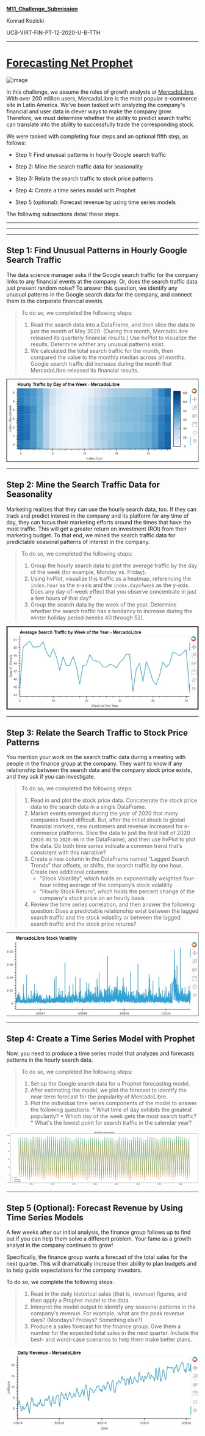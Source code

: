 **[M11_Challenge_Submission](https://github.com/sfkonrad/M11_Challenge_Submission/blob/main/M11_Challenge_Submission/M11g_Challenge_KonradK_forecasting_net_prophet.ipynb)**

Konrad Kozicki

UCB-VIRT-FIN-PT-12-2020-U-B-TTH

---
# [Forecasting Net Prophet](https://github.com/sfkonrad/M11_Challenge_Submission/blob/main/M11_Challenge_Submission/M11g_Challenge_KonradK_forecasting_net_prophet.ipynb)
![image](https://miro.medium.com/max/2400/1*BVIwEoE5oEmHJU8XbV_mKA.png)

In this challenge, we assume the roles of growth analysts at [MercadoLibre](http://investor.mercadolibre.com/investor-relations). With over 200 million users, MercadoLibre is the most popular e-commerce site in Latin America. We've been tasked with analyzing the company's financial and user data in clever ways to make the company grow. Therefore, we must determine whether the ability to predict search traffic can translate into the ability to successfully trade the corresponding stock.


We were tasked with completing four steps and an optional fifth step, as follows:

* Step 1: Find unusual patterns in hourly Google search traffic

* Step 2: Mine the search traffic data for seasonality

* Step 3: Relate the search traffic to stock price patterns

* Step 4: Create a time series model with Prophet

* Step 5 (optional): Forecast revenue by using time series models

The following subsections detail these steps.

---
---
---

## Step 1: Find Unusual Patterns in Hourly Google Search Traffic

The data science manager asks if the Google search traffic for the company links to any financial events at the company. Or, does the search traffic data just present random noise? To answer this question, we identify any unusual patterns in the Google search data for the company, and connect them to the corporate financial events.
> To do so, we completed the following steps:
> 1. Read the search data into a DataFrame, and then slice the data to just the month of May 2020. (During this month, MercadoLibre released its quarterly financial results.) Use hvPlot to visualize the results. Determine whther any unusual patterns exist.
> 2. We calculated the total search traffic for the month, then compared the value to the monthly median across all months. Google search traffic did increase during the month that MercadoLibre released its financial results.

![image](https://github.com/sfkonrad/M11_Challenge_Submission/blob/main/M11_Challenge_Submission/Documentation/Images/part-2.2_hourly_search_trends_day_of_wk.jpg)

---

## Step 2: Mine the Search Traffic Data for Seasonality

Marketing realizes that they can use the hourly search data, too. If they can track and predict interest in the company and its platform for any time of day, they can focus their marketing efforts around the times that have the most traffic. This will get a greater return on investment (ROI) from their marketing budget. To that end, we mined the search traffic data for predictable seasonal patterns of interest in the company. 
> To do so, we completed the following steps:
> 1. Group the hourly search data to plot the average traffic by the day of the week (for example, Monday vs. Friday).
> 2. Using hvPlot, visualize this traffic as a heatmap, referencing the `index.hour` as the x-axis and the `index.dayofweek` as the y-axis. Does any day-of-week effect that you observe concentrate in just a few hours of that day?
> 3. Group the search data by the week of the year. Determine whether the search traffic has a tendancy to increase during the winter holiday period (weeks 40 through 52).

![image](https://github.com/sfkonrad/M11_Challenge_Submission/blob/main/M11_Challenge_Submission/Documentation/Images/part-3.1_search_trends_wk_of_yr.jpg)

---

## Step 3: Relate the Search Traffic to Stock Price Patterns

You mention your work on the search traffic data during a meeting with people in the finance group at the company. They want to know if any relationship between the search data and the company stock price exists, and they ask if you can investigate.
> To do so, we completed the following steps:
> 1. Read in and plot the stock price data. Concatenate the stock price data to the search data in a single DataFrame.
> 2. Market events emerged during the year of 2020 that many companies found difficult. But, after the initial shock to global financial markets, new customers and revenue increased for e-commerce platforms. Slice the data to just the first half of 2020 (`2020-01` to `2020-06` in the DataFrame), and then use hvPlot to plot the data. Do both time series indicate a common trend that’s consistent with this narrative?
> 3. Create a new column in the DataFrame named “Lagged Search Trends” that offsets, or shifts, the search traffic by one hour. Create two additional columns:
>    * “Stock Volatility”, which holds an exponentially weighted four-hour rolling average of the company’s stock volatility
>    * “Hourly Stock Return”, which holds the percent change of the company's stock price on an hourly basis
> 4. Review the time series correlation, and then answer the following question: Does a predictable relationship exist between the lagged search traffic and the stock volatility or between the lagged search traffic and the stock price returns?

![image](https://github.com/sfkonrad/M11_Challenge_Submission/blob/main/M11_Challenge_Submission/Documentation/Images/part-3.0_stock_volatility.jpg)

---

## Step 4: Create a Time Series Model with Prophet

Now, you need to produce a time series model that analyzes and forecasts patterns in the hourly search data. 
> To do so, we completed the following steps:
> 1. Set up the Google search data for a Prophet forecasting model.
> 2. After estimating the model, we plot the forecast to identify the near-term forecast for the popularity of MercadoLibre.
> 3. Plot the individual time series components of the model to answer the following questions:
    * What time of day exhibits the greatest popularity?
    * Which day of the week gets the most search traffic?
    * What's the lowest point for search traffic in the calendar year?

![image](https://github.com/sfkonrad/M11_Challenge_Submission/blob/main/M11_Challenge_Submission/Documentation/Images/part-4.0_forecast.jpg)

---

## Step 5 (Optional): Forecast Revenue by Using Time Series Models

A few weeks after our initial analysis, the finance group follows up to find out if you can help them solve a different problem. Your fame as a growth analyst in the company continues to grow!

Specifically, the finance group wants a forecast of the total sales for the next quarter. This will dramatically increase their ability to plan budgets and to help guide expectations for the company investors.

To do so, we complete the following steps:
> 1. Read in the daily historical sales (that is, revenue) figures, and then apply a Prophet model to the data.
> 2. Interpret the model output to identify any seasonal patterns in the company's revenue. For example, what are the peak revenue days? (Mondays? Fridays? Something else?)
> 3. Produce a sales forecast for the finance group. Give them a number for the expected total sales in the next quarter. Include the best- and worst-case scenarios to help them make better plans.

![image](https://github.com/sfkonrad/M11_Challenge_Submission/blob/main/M11_Challenge_Submission/Documentation/Images/part-5.1_daily_revenue.jpg)
